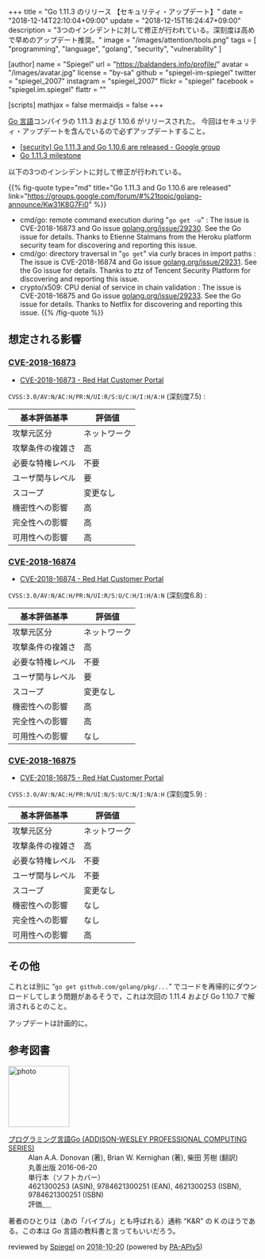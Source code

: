 +++
title = "Go 1.11.3 のリリース 【セキュリティ・アップデート】"
date = "2018-12-14T22:10:04+09:00"
update = "2018-12-15T16:24:47+09:00"
description = "3つのインシデントに対して修正が行われている。深刻度は高めで早めのアップデート推奨。"
image = "/images/attention/tools.png"
tags  = [ "programming", "language", "golang", "security", "vulnerability" ]

[author]
  name      = "Spiegel"
  url       = "https://baldanders.info/profile/"
  avatar    = "/images/avatar.jpg"
  license   = "by-sa"
  github    = "spiegel-im-spiegel"
  twitter   = "spiegel_2007"
  instagram = "spiegel_2007"
  flickr    = "spiegel"
  facebook  = "spiegel.im.spiegel"
  flattr    = ""

[scripts]
  mathjax = false
  mermaidjs = false
+++

[Go 言語]コンパイラの 1.11.3 および 1.10.6 がリリースされた。
今回はセキュリティ・アップデートを含んでいるので必ずアップデートすること。

- [[security] Go 1.11.3 and Go 1.10.6 are released - Google group](https://groups.google.com/forum/#%21topic/golang-announce/Kw31K8G7Fi0)
- [Go 1.11.3 milestone](https://github.com/golang/go/issues?q=milestone%3AGo1.11.3)

以下の3つのインシデントに対して修正が行われている。

{{% fig-quote type="md" title="Go 1.11.3 and Go 1.10.6 are released" link="https://groups.google.com/forum/#%21topic/golang-announce/Kw31K8G7Fi0" %}}
- cmd/go: remote command execution during "`go get -u`" : The issue is CVE-2018-16873 and Go issue [golang.org/issue/29230](https://golang.org/issue/29230). See the Go issue for details. Thanks to Etienne Stalmans from the Heroku platform security team for discovering and reporting this issue.
- cmd/go: directory traversal in "`go get`" via curly braces in import paths : The issue is CVE-2018-16874 and Go issue [golang.org/issue/29231](https://golang.org/issue/29231). See the Go issue for details. Thanks to ztz of Tencent Security Platform for discovering and reporting this issue.
- crypto/x509: CPU denial of service in chain validation : The issue is CVE-2018-16875 and Go issue [golang.org/issue/29233](https://golang.org/issue/29233). See the Go issue for details. Thanks to Netflix for discovering and reporting this issue.
{{% /fig-quote %}}

## 想定される影響

### [CVE-2018-16873](https://nvd.nist.gov/vuln/detail/CVE-2018-16873)

- [CVE-2018-16873 - Red Hat Customer Portal](https://access.redhat.com/security/cve/cve-2018-16873) 

`CVSS:3.0/AV:N/AC:H/PR:N/UI:R/S:U/C:H/I:H/A:H` (深刻度7.5) : 

| 基本評価基準     | 評価値       |
| ---------------- | ------------ |
| 攻撃元区分       | ネットワーク |
| 攻撃条件の複雑さ | 高           |
| 必要な特権レベル | 不要         |
| ユーザ関与レベル | 要           |
| スコープ         | 変更なし     |
| 機密性への影響   | 高           |
| 完全性への影響   | 高           |
| 可用性への影響   | 高           |

### [CVE-2018-16874](https://nvd.nist.gov/vuln/detail/CVE-2018-16874)

- [CVE-2018-16874 - Red Hat Customer Portal](https://access.redhat.com/security/cve/cve-2018-16874)

`CVSS:3.0/AV:N/AC:H/PR:N/UI:R/S:U/C:H/I:H/A:N` (深刻度6.8) : 

| 基本評価基準     | 評価値       |
| ---------------- | ------------ |
| 攻撃元区分       | ネットワーク |
| 攻撃条件の複雑さ | 高           |
| 必要な特権レベル | 不要         |
| ユーザ関与レベル | 要           |
| スコープ         | 変更なし     |
| 機密性への影響   | 高           |
| 完全性への影響   | 高           |
| 可用性への影響   | なし         |

### [CVE-2018-16875](https://nvd.nist.gov/vuln/detail/CVE-2018-16875)

- [CVE-2018-16875 - Red Hat Customer Portal](https://access.redhat.com/security/cve/cve-2018-16875)

`CVSS:3.0/AV:N/AC:H/PR:N/UI:N/S:U/C:N/I:N/A:H` (深刻度5.9) : 

| 基本評価基準     | 評価値       |
| ---------------- | ------------ |
| 攻撃元区分       | ネットワーク |
| 攻撃条件の複雑さ | 高           |
| 必要な特権レベル | 不要         |
| ユーザ関与レベル | 不要         |
| スコープ         | 変更なし     |
| 機密性への影響   | なし         |
| 完全性への影響   | なし         |
| 可用性への影響   | 高           |

## その他

これとは別に “`go get github.com/golang/pkg/...`” でコードを再帰的にダウンロードしてしまう問題があるそうで，これは次回の 1.11.4 および Go 1.10.7 で解消されるとのこと。

アップデートは計画的に。

[Go 言語]: https://golang.org/ "The Go Programming Language"

## 参考図書

<div class="hreview">
  <div class="photo"><a class="item url" href="https://www.amazon.co.jp/dp/4621300253?tag=baldandersinf-22&linkCode=ogi&th=1&psc=1"><img src="https://m.media-amazon.com/images/I/41meaSLNFfL._SL160_.jpg" width="123" alt="photo"></a></div>
  <dl class="fn">
    <dt><a href="https://www.amazon.co.jp/dp/4621300253?tag=baldandersinf-22&linkCode=ogi&th=1&psc=1">プログラミング言語Go (ADDISON-WESLEY PROFESSIONAL COMPUTING SERIES)</a></dt>
    <dd>Alan A.A. Donovan (著), Brian W. Kernighan (著), 柴田 芳樹 (翻訳)</dd>
    <dd>丸善出版 2016-06-20</dd>
    <dd>単行本（ソフトカバー）</dd>
    <dd>4621300253 (ASIN), 9784621300251 (EAN), 4621300253 (ISBN), 9784621300251 (ISBN)</dd>
    <dd>評価<abbr class="rating fa-sm" title="5">&nbsp;<i class="fas fa-star"></i>&nbsp;<i class="fas fa-star"></i>&nbsp;<i class="fas fa-star"></i>&nbsp;<i class="fas fa-star"></i>&nbsp;<i class="fas fa-star"></i></abbr></dd>
  </dl>
  <p class="description">著者のひとりは（あの「バイブル」とも呼ばれる）通称 “K&amp;R” の K のほうである。この本は Go 言語の教科書と言ってもいいだろう。</p>
  <p class="powered-by">reviewed by <a href='#maker' class='reviewer'>Spiegel</a> on <abbr class="dtreviewed" title="2018-10-20">2018-10-20</abbr> (powered by <a href="https://affiliate.amazon.co.jp/assoc_credentials/home">PA-APIv5</a>)</p>
</div>
